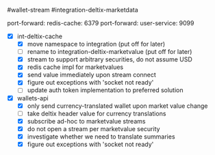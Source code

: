 #wallet-stream 
#integration-deltix-marketdata

port-forward: redis-cache: 6379
port-forward: user-service: 9099

- [x] int-deltix-cache
	- [x] move namespace to integration (put off for later)
	- [ ] rename to integration-deltix-marketvalue (put off for later)
	- [x] stream to support arbitrary securities, do not assume USD
	- [x] redis cache impl for marketvalues
	- [x] send value immediately upon stream connect
	- [x] figure out exceptions with 'socket not ready'
	- [ ] update auth token implementation to preferred solution
- [x] wallets-api
	- [x] only send currency-translated wallet upon market value change
	- [ ] take deltix header value for currency translations
	- [x] subscribe ad-hoc to marketvalue streams
	- [x] do not open a stream per marketvalue security
	- [x] investigate whether we need to translate summaries
	- [x] figure out exceptions with 'socket not ready'